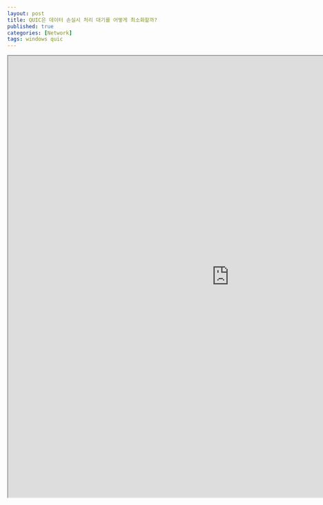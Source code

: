 ```yaml
---
layout: post
title: QUIC은 데이터 손실시 처리 대기를 어떻게 최소화할까?
published: true
categories: [Network]
tags: windows quic
---
```

<iframe width="1024" height="1024" src="https://docs.google.com/document/d/e/2PACX-1vSeUKRkoEVJ0hRTj8Gik4tqclh47p56yJlwjL-7F3JTvvlQ3cJl2dD3RbhnDdANSm_YxTqtaouMvi3w/pub?embedded=true"></iframe>  
    
